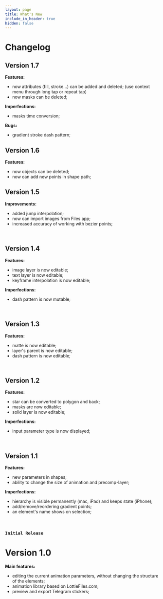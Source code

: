 ```yaml
---
layout: page
title: What's New
include_in_header: true
hidden: false
---
```


# Changelog

<!-- ### `Second release`
# **Version 2.0**

<br>

________
<br> -->

## **Version 1.7**

**Features:**

- now attributes (fill, stroke...) can be added and deleted; (use context menu through long tap or repeat tap)
- now masks can be deleted;

**Imperfections:**

- masks time conversion;

**Bugs:**

- gradient stroke dash pattern;

## **Version 1.6**

**Features:**

- now objects can be deleted;
- now can add new points in shape path;

## **Version 1.5**

**Improvements:**

- added jump interpolation;
- now can import images from Files app;
- increased accuracy of working with bezier points;

<br>

## **Version 1.4**

**Features:**

- image layer is now editable;
- text layer is now editable;
- keyframe interpolation is now editable;

**Imperfections:**

- dash pattern is now mutable;

<br>

## **Version 1.3**

**Features:**

- matte is now editable;
- layer's parent is now editable;
- dash pattern is now editable;

<br>

## **Version 1.2**

**Features:**

- star can be converted to polygon and back;
- masks are now editable;
- solid layer is now editable;

**Imperfections:**

- input parameter type is now displayed;

<br>

## **Version 1.1**

**Features:**

- new parameters in shapes;
- ability to change the size of animation and precomp-layer;

**Imperfections:**

- hierarchy is visible permanently (mac, iPad) and keeps state (iPhone);
- add/remove/reordering gradient points;
- an element's name shows on selection;

<br>

### `Initial Release`
# **Version 1.0**

**Main features:**

- editing the current animation parameters, without changing the structure of the elements;
- animation library based on LottieFiles.com;
- preview and export Telegram stickers;

<br>